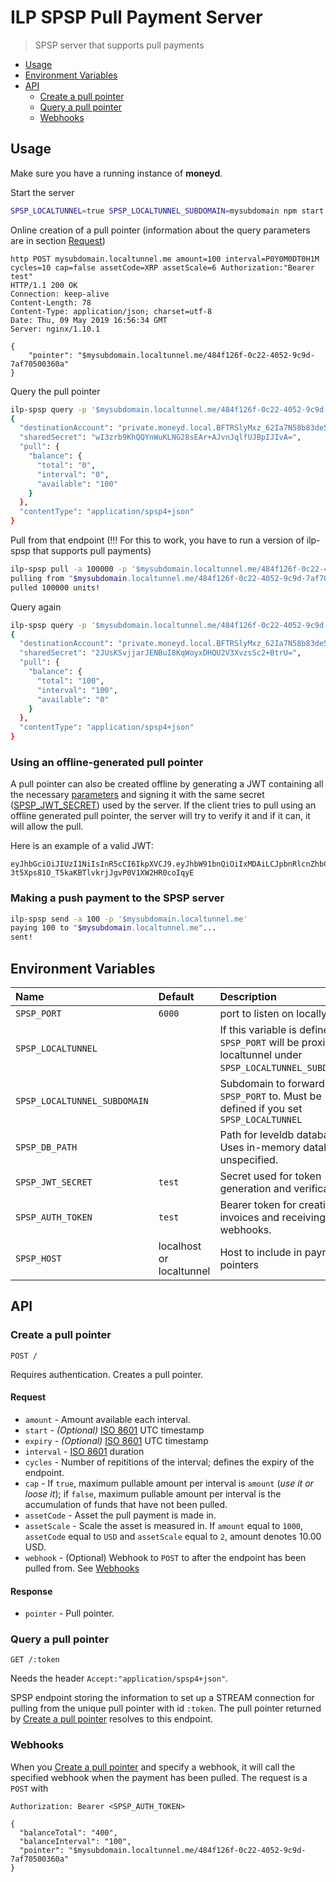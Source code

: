 # ILP SPSP Pull Payment Server
> SPSP server that supports pull payments

- [Usage](#usage)
- [Environment Variables](#environment-variables)
- [API](#api)
  - [Create a pull pointer](#create-a-pull-pointer)
  - [Query a pull pointer](#query-a-pull-pointer)
  - [Webhooks](#webhooks)

## Usage

Make sure you have a running instance of **moneyd**. 

Start the server
```sh
SPSP_LOCALTUNNEL=true SPSP_LOCALTUNNEL_SUBDOMAIN=mysubdomain npm start
```
Online creation of a pull pointer (information about the query parameters are in section [Request](###Request))

```http
http POST mysubdomain.localtunnel.me amount=100 interval=P0Y0M0DT0H1M cycles=10 cap=false assetCode=XRP assetScale=6 Authorization:"Bearer test"
HTTP/1.1 200 OK
Connection: keep-alive
Content-Length: 78
Content-Type: application/json; charset=utf-8
Date: Thu, 09 May 2019 16:56:34 GMT
Server: nginx/1.10.1

{
    "pointer": "$mysubdomain.localtunnel.me/484f126f-0c22-4052-9c9d-7af70500360a"
}
```
Query the pull pointer
```sh
ilp-spsp query -p '$mysubdomain.localtunnel.me/484f126f-0c22-4052-9c9d-7af70500360a'
{
  "destinationAccount": "private.moneyd.local.BFTRSlyMxz_62Ia7N58b83de5730op6sJKtWfj-58Tg.MnTMFWKMbSVZH9KCK2cf7N3X~484f126f-0c22-4052-9c9d-7af70500360a",
  "sharedSecret": "wI3zrb9KhQQYnWuKLNG28sEAr+AJvnJqlfUJBpIJIvA=",
  "pull": {
    "balance": {
      "total": "0",
      "interval": "0",
      "available": "100"
    }
  },
  "contentType": "application/spsp4+json"
}
```

Pull from that endpoint (!!! For this to work, you have to run a version of ilp-spsp that supports pull payments)
```sh
ilp-spsp pull -a 100000 -p '$mysubdomain.localtunnel.me/484f126f-0c22-4052-9c9d-7af70500360a'
pulling from "$mysubdomain.localtunnel.me/484f126f-0c22-4052-9c9d-7af70500360a"...
pulled 100000 units!
```

Query again
```sh
ilp-spsp query -p '$mysubdomain.localtunnel.me/484f126f-0c22-4052-9c9d-7af70500360a'
{
  "destinationAccount": "private.moneyd.local.BFTRSlyMxz_62Ia7N58b83de5730op6sJKtWfj-58Tg.9gmxwFKKnDehiwxhqGXal0S8~484f126f-0c22-4052-9c9d-7af70500360a",
  "sharedSecret": "2JUsKSvjjarJENBuI8KqWoyxDHQU2V3XvzsSc2+BtrU=",
  "pull": {
    "balance": {
      "total": "100",
      "interval": "100",
      "available": "0"
    }
  },
  "contentType": "application/spsp4+json"
}
```

### Using an offline-generated pull pointer

A pull pointer can also be created offline by generating a JWT containing all the necessary [parameters](####Request) and signing it with the same secret ([SPSP_JWT_SECRET](##Environment-Variables)) used by the server. If the client tries to pull using an offline generated pull pointer, the server will try to verify it and if it can, it will allow the pull. 

Here is an example of a valid JWT:

```jwt
eyJhbGciOiJIUzI1NiIsInR5cCI6IkpXVCJ9.eyJhbW91bnQiOiIxMDAiLCJpbnRlcnZhbCI6IlAwWTBNMERUMEgxTSIsImN5Y2xlcyI6IjEwIiwiY2FwIjoiZmFsc2UiLCJhc3NldENvZGUiOiJYUlAiLCJhc3NldFNjYWxlIjoiNiJ9.9-3t5Xps81O_T5kaKBTlvkrjJgvP0V1XW2HR0coIqyE
```

### Making a push payment to the SPSP server
```sh
ilp-spsp send -a 100 -p '$mysubdomain.localtunnel.me'
paying 100 to "$mysubdomain.localtunnel.me"...
sent!
```

## Environment Variables

| Name | Default | Description |
|:---|:---|:---|
| `SPSP_PORT` | `6000` | port to listen on locally. |
| `SPSP_LOCALTUNNEL` | | If this variable is defined, `SPSP_PORT` will be proxied by localtunnel under `SPSP_LOCALTUNNEL_SUBDOMAIN`. |
| `SPSP_LOCALTUNNEL_SUBDOMAIN` | | Subdomain to forward `SPSP_PORT` to. Must be defined if you set `SPSP_LOCALTUNNEL` |
| `SPSP_DB_PATH` | | Path for leveldb database. Uses in-memory database if unspecified. |
| `SPSP_JWT_SECRET` | `test` | Secret used for token generation and verification. |
| `SPSP_AUTH_TOKEN` | `test` | Bearer token for creating invoices and receiving webhooks. |
| `SPSP_HOST` | localhost or localtunnel | Host to include in payment pointers |

## API

### Create a pull pointer

```http
POST /
```

Requires authentication. Creates a pull pointer.

#### Request

- `amount` -  Amount available each interval.
- `start` - _(Optional)_ [ISO 8601](https://en.wikipedia.org/wiki/ISO_8601) UTC timestamp
- `expiry` - _(Optional)_ [ISO 8601](https://en.wikipedia.org/wiki/ISO_8601) UTC timestamp
- `interval` - [ISO 8601](https://en.wikipedia.org/wiki/ISO_8601) duration
- `cycles` - Number of repititions of the interval; defines the expiry of the endpoint.
- `cap` - If `true`, maximum pullable amount per interval is `amount` (_use it or loose it_); if `false`, maximum pullable amount per interval is the accumulation of funds that have not been pulled.
- `assetCode` - Asset the pull payment is made in.
- `assetScale` - Scale the asset is measured in. If `amount` equal to `1000`, `assetCode` equal to `USD` and `assetScale` equal to `2`, amount denotes 10.00 USD.
- `webhook` - (Optional) Webhook to `POST` to after the endpoint has been pulled from. See [Webhooks](#webhooks)

#### Response

- `pointer` - Pull pointer.

### Query a pull pointer

```http
GET /:token
```
Needs the header `Accept:"application/spsp4+json"`.

SPSP endpoint storing the information to set up a STREAM connection for pulling from the unique pull pointer with id `:token`. The pull pointer
returned by [Create a pull pointer](#create-a-pull-pointer) resolves to this endpoint.

### Webhooks

When you [Create a pull pointer](#create-a-pull-pointer) and specify a webhook, it will
call the specified webhook when the payment has been pulled. The request is a `POST` with

```http
Authorization: Bearer <SPSP_AUTH_TOKEN>

{
  "balanceTotal": "400",
  "balanceInterval": "100",
  "pointer": "$mysubdomain.localtunnel.me/484f126f-0c22-4052-9c9d-7af70500360a"
}
```

